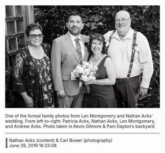 ![One of the formal family photos from Len Montgomery and Nathan Acks’ wedding](assets/583d97b91afeddf187ea18daae961108.webp)

One of the formal family photos from Len Montgomery and Nathan Acks’ wedding. From left-to-right: Patricia Acks, Nathan Acks, Len Montgomery, and Andrew Acks. Photo taken in Kevin Gilmore & Pam Dayton’s backyard.

- - - -

<span aria-hidden="true">👥</span> Nathan Acks (content) & Carl Bower (photography)  
<span aria-hidden="true">📅</span> June 29, 2019 16:33:08

